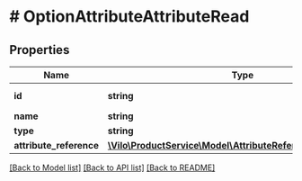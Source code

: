 # # OptionAttributeAttributeRead

## Properties

Name | Type | Description | Notes
------------ | ------------- | ------------- | -------------
**id** | **string** |  | [optional] [readonly]
**name** | **string** |  |
**type** | **string** |  |
**attribute_reference** | [**\Vilo\ProductService\Model\AttributeReferenceAttributeRead**](AttributeReferenceAttributeRead.md) |  | [optional]

[[Back to Model list]](../../README.md#models) [[Back to API list]](../../README.md#endpoints) [[Back to README]](../../README.md)
